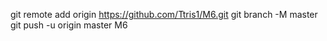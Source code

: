 git remote add origin https://github.com/Ttris1/M6.git
git branch -M master
git push -u origin master M6
